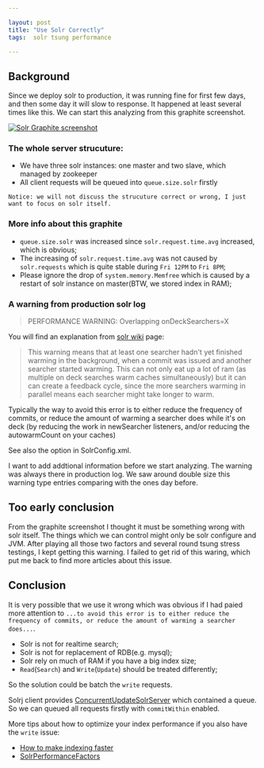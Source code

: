```yaml
---

layout: post
title: "Use Solr Correctly"
tags:  solr tsung performance

---
```


## Background
Since we deploy solr to production, it was running fine for first few days, and then some day it will slow to response. It happened at least several times like this. We can start this analyzing from this graphite screenshot.

[![Solr Graphite screenshot](http://freetofeel.com/images/solr-prod-slow_s.png)](http://freetofeel.com/images/solr-prod-slow.png)


### The whole server strucuture:

- We have three solr instances: one master and two slave, which managed by zookeeper 
- All client requests will be queued into `queue.size.solr` firstly

`Notice: we will not discuss the strucuture correct or wrong, I just want to focus on solr itself.`

### More info about this graphite

- `queue.size.solr` was increased since `solr.request.time.avg` increased, which is obvious;
- The increasing of `solr.request.time.avg` was not caused by `solr.requests` which is quite stable during `Fri 12PM` to `Fri 8PM`;
- Please ignore the drop of `system.memory.Memfree` which is caused by a restart of solr instance on master(BTW, we stored index in RAM);

### A warning from production solr log

> PERFORMANCE WARNING: Overlapping onDeckSearchers=X

You will find an explanation from [solr wiki](http://wiki.apache.org/solr/FAQ#What_does_.22PERFORMANCE_WARNING:_Overlapping_onDeckSearchers.3DX.22_mean_in_my_logs.3F) page:

> This warning means that at least one searcher hadn't yet finished warming in the background, when a commit was issued and another searcher started warming. This can not only eat up a lot of ram (as multiple on deck searches warm caches simultaneously) but it can can create a feedback cycle, since the more searchers warming in parallel means each searcher might take longer to warm.
> 
Typically the way to avoid this error is to either reduce the frequency of commits, or reduce the amount of warming a searcher does while it's on deck (by reducing the work in newSearcher listeners, and/or reducing the autowarmCount on your caches)
>
See also the <maxWarmingSearchers/> option in SolrConfig.xml.

I want to add addtional information before we start analyzing. The warning was always there in production log. We saw around double size this warning type entries comparing with the ones day before.

## Too early conclusion

From the graphite screenshot I thought it must be something wrong with solr itself. The things which we can control might only be solr configure and JVM. After playing all those two factors and several round tsung stress testings, I kept getting this warning. 
I failed to get rid of this waring, which put me back to find more articles about this issue.

## Conclusion
It is very possible that we use it wrong which was obvious if I had paied more attention to `...to avoid this error is to either reduce the frequency of commits, or reduce the amount of warming a searcher does...`. 

* Solr is not for realtime search;
* Solr is not for replacement of RDB(e.g. mysql);
* Solr rely on much of RAM if you have a big index size;
* `Read`(`Search`) and `Write`(`Update`) should be treated differently;

So the solution could be batch the `write` requests. 

Solrj client provides [ConcurrentUpdateSolrServer](https://lucene.apache.org/solr/4_7_2/solr-solrj/org/apache/solr/client/solrj/impl/ConcurrentUpdateSolrServer.html) which contained a queue. So we can queued all requests firstly with `commitWithin` enabled.

More tips about how to optimize your index performance if you also have the `write` issue:

* [How to make indexing faster](http://wiki.apache.org/lucene-java/ImproveIndexingSpeed)
* [SolrPerformanceFactors](http://wiki.apache.org/solr/SolrPerformanceFactors)

